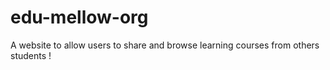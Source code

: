 # edu-mellow-org
A website to allow users to share and browse learning courses from others students !
